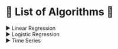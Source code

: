 # :large_blue_diamond: List of Algorithms :large_blue_diamond:
:arrow_forward: Linear Regression  
:arrow_forward: Logistic Regression  
:arrow_forward: Time Series
